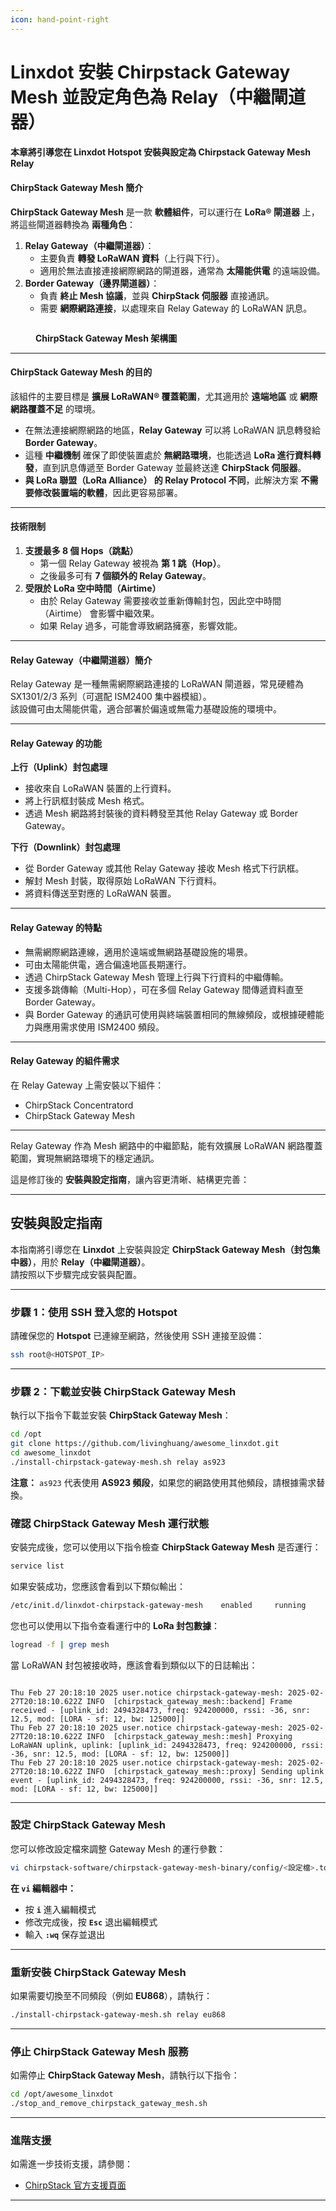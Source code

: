 ```yaml
---
icon: hand-point-right
---
```


# Linxdot 安裝 Chirpstack Gateway Mesh 並設定角色為 Relay（中繼閘道器）

#### **本章將引導您在 Linxdot Hotspot** 安裝與設定為 Chirpstack Gateway Mesh Relay

#### **ChirpStack Gateway Mesh 簡介**

**ChirpStack Gateway Mesh** 是一款 **軟體組件**，可以運行在 **LoRa® 閘道器** 上，將這些閘道器轉換為 **兩種角色**：

1. **Relay Gateway（中繼閘道器）**：
   * 主要負責 **轉發 LoRaWAN 資料**（上行與下行）。
   * 適用於無法直接連接網際網路的閘道器，通常為 **太陽能供電** 的遠端設備。
2. **Border Gateway（邊界閘道器）**：
   * 負責 **終止 Mesh 協議**，並與 **ChirpStack 伺服器** 直接通訊。
   * 需要 **網際網路連接**，以處理來自 Relay Gateway 的 LoRaWAN 訊息。

<figure><img src="../../.gitbook/assets/截圖 2025-02-15 清晨7.29.51.png" alt=""><figcaption><p><strong>ChirpStack Gateway Mesh 架構圖</strong></p></figcaption></figure>

***

#### **ChirpStack Gateway Mesh 的目的**

該組件的主要目標是 **擴展 LoRaWAN® 覆蓋範圍**，尤其適用於 **遠端地區** 或 **網際網路覆蓋不足** 的環境。

* 在無法連接網際網路的地區，**Relay Gateway** 可以將 LoRaWAN 訊息轉發給 **Border Gateway**。
* 這種 **中繼機制** 確保了即使裝置處於 **無網路環境**，也能透過 **LoRa 進行資料轉發**，直到訊息傳遞至 Border Gateway 並最終送達 **ChirpStack 伺服器**。
* **與 LoRa 聯盟（LoRa Alliance） 的 Relay Protocol 不同**，此解決方案 **不需要修改裝置端的軟體**，因此更容易部署。

***

#### **技術限制**

1. **支援最多 8 個 Hops（跳點）**
   * 第一個 Relay Gateway 被視為 **第 1 跳（Hop）**。
   * 之後最多可有 **7 個額外的 Relay Gateway**。
2. **受限於 LoRa 空中時間（Airtime）**
   * 由於 Relay Gateway 需要接收並重新傳輸封包，因此空中時間（Airtime） 會影響中繼效果。
   * 如果 Relay 過多，可能會導致網路擁塞，影響效能。

***

#### **Relay Gateway（中繼閘道器）簡介**

Relay Gateway 是一種無需網際網路連接的 LoRaWAN 閘道器，常見硬體為 SX1301/2/3 系列（可選配 ISM2400 集中器模組）。\
該設備可由太陽能供電，適合部署於偏遠或無電力基礎設施的環境中。

***

#### **Relay Gateway 的功能**

**上行（Uplink）封包處理**

* 接收來自 LoRaWAN 裝置的上行資料。
* 將上行訊框封裝成 Mesh 格式。
* 透過 Mesh 網路將封裝後的資料轉發至其他 Relay Gateway 或 Border Gateway。

**下行（Downlink）封包處理**

* 從 Border Gateway 或其他 Relay Gateway 接收 Mesh 格式下行訊框。
* 解封 Mesh 封裝，取得原始 LoRaWAN 下行資料。
* 將資料傳送至對應的 LoRaWAN 裝置。

***

#### **Relay Gateway 的特點**

* 無需網際網路連線，適用於遠端或無網路基礎設施的場景。
* 可由太陽能供電，適合偏遠地區長期運行。
* 透過 ChirpStack Gateway Mesh 管理上行與下行資料的中繼傳輸。
* 支援多跳傳輸（Multi-Hop），可在多個 Relay Gateway 間傳遞資料直至 Border Gateway。
* 與 Border Gateway 的通訊可使用與終端裝置相同的無線頻段，或根據硬體能力與應用需求使用 ISM2400 頻段。

***

#### **Relay Gateway 的組件需求**

在 Relay Gateway 上需安裝以下組件：

* ChirpStack Concentratord
* ChirpStack Gateway Mesh

***

Relay Gateway 作為 Mesh 網路中的中繼節點，能有效擴展 LoRaWAN 網路覆蓋範圍，實現無網路環境下的穩定通訊。

這是修訂後的 **安裝與設定指南**，讓內容更清晰、結構更完善：

***

## **安裝與設定指南**

本指南將引導您在 **Linxdot** 上安裝與設定 **ChirpStack Gateway Mesh（封包集中器）**，用於 **Relay（中繼閘道器）**。\
請按照以下步驟完成安裝與配置。

***

### **步驟 1：使用 SSH 登入您的 Hotspot**

請確保您的 **Hotspot** 已連線至網路，然後使用 SSH 連接至設備：

```sh
ssh root@<HOTSPOT_IP>
```

***

### **步驟 2：下載並安裝 ChirpStack Gateway Mesh**

執行以下指令下載並安裝 **ChirpStack Gateway Mesh**：

```sh
cd /opt
git clone https://github.com/livinghuang/awesome_linxdot.git
cd awesome_linxdot
./install-chirpstack-gateway-mesh.sh relay as923
```

**注意：** `as923` 代表使用 **AS923 頻段**，如果您的網路使用其他頻段，請根據需求替換。

### **確認 ChirpStack Gateway Mesh 運行狀態**

安裝完成後，您可以使用以下指令檢查 **ChirpStack Gateway Mesh** 是否運行：

```sh
service list
```

如果安裝成功，您應該會看到以下類似輸出：

```sh
/etc/init.d/linxdot-chirpstack-gateway-mesh	   enabled	   running
```

您也可以使用以下指令查看運行中的 **LoRa 封包數據**：

```sh
logread -f | grep mesh
```

當 LoRaWAN 封包被接收時，應該會看到類似以下的日誌輸出：

```

Thu Feb 27 20:18:10 2025 user.notice chirpstack-gateway-mesh: 2025-02-27T20:18:10.622Z INFO  [chirpstack_gateway_mesh::backend] Frame received - [uplink_id: 2494328473, freq: 924200000, rssi: -36, snr: 12.5, mod: [LORA - sf: 12, bw: 125000]]
Thu Feb 27 20:18:10 2025 user.notice chirpstack-gateway-mesh: 2025-02-27T20:18:10.622Z INFO  [chirpstack_gateway_mesh::mesh] Proxying LoRaWAN uplink, uplink: [uplink_id: 2494328473, freq: 924200000, rssi: -36, snr: 12.5, mod: [LORA - sf: 12, bw: 125000]]
Thu Feb 27 20:18:10 2025 user.notice chirpstack-gateway-mesh: 2025-02-27T20:18:10.622Z INFO  [chirpstack_gateway_mesh::proxy] Sending uplink event - [uplink_id: 2494328473, freq: 924200000, rssi: -36, snr: 12.5, mod: [LORA - sf: 12, bw: 125000]]

```

***

### **設定 ChirpStack Gateway Mesh**

您可以修改設定檔來調整 Gateway Mesh 的運行參數：

```sh
vi chirpstack-software/chirpstack-gateway-mesh-binary/config/<設定檔>.toml
```

**在 `vi` 編輯器中：**

* 按 **`i`** 進入編輯模式
* 修改完成後，按 **`Esc`** 退出編輯模式
* 輸入 **`:wq`** 保存並退出



***

### **重新安裝 ChirpStack Gateway Mesh**

如果需要切換至不同頻段（例如 **EU868**），請執行：

```sh
./install-chirpstack-gateway-mesh.sh relay eu868
```

***

### **停止 ChirpStack Gateway Mesh 服務**

如需停止 **ChirpStack Gateway Mesh**，請執行以下指令：

```sh
cd /opt/awesome_linxdot
./stop_and_remove_chirpstack_gateway_mesh.sh
```

***

### **進階支援**

如需進一步技術支援，請參閱：

* [ChirpStack 官方支援頁面](https://www.chirpstack.io/)

***

